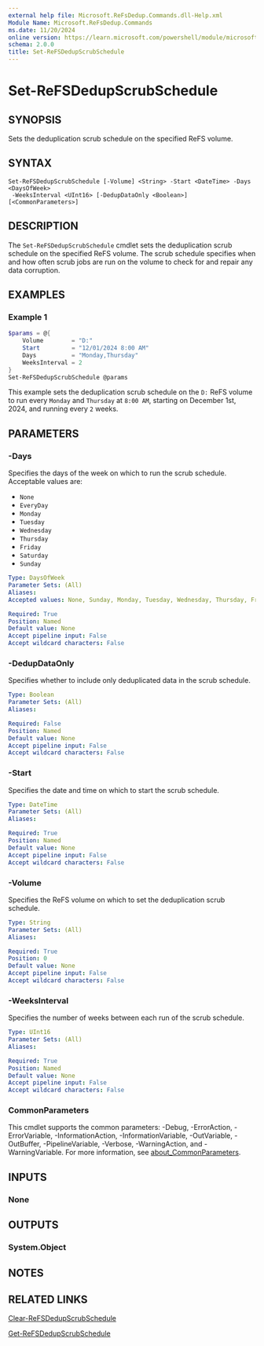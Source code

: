 ```yaml
---
external help file: Microsoft.ReFsDedup.Commands.dll-Help.xml
Module Name: Microsoft.ReFsDedup.Commands
ms.date: 11/20/2024
online version: https://learn.microsoft.com/powershell/module/microsoft.refsdedup.commands/set-refsdedupscrubschedule?view=windowsserver2025-ps&wt.mc_id=ps-gethelp
schema: 2.0.0
title: Set-ReFSDedupScrubSchedule
---
```


# Set-ReFSDedupScrubSchedule

## SYNOPSIS
Sets the deduplication scrub schedule on the specified ReFS volume.

## SYNTAX

```
Set-ReFSDedupScrubSchedule [-Volume] <String> -Start <DateTime> -Days <DaysOfWeek>
 -WeeksInterval <UInt16> [-DedupDataOnly <Boolean>] [<CommonParameters>]
```

## DESCRIPTION

The `Set-ReFSDedupScrubSchedule` cmdlet sets the deduplication scrub schedule on the specified ReFS
volume. The scrub schedule specifies when and how often scrub jobs are run on the volume to check
for and repair any data corruption.

## EXAMPLES

### Example 1

```powershell
$params = @{
    Volume        = "D:"
    Start         = "12/01/2024 8:00 AM"
    Days          = "Monday,Thursday"
    WeeksInterval = 2
}
Set-ReFSDedupScrubSchedule @params
```

This example sets the deduplication scrub schedule on the `D:` ReFS volume to run every `Monday` and
`Thursday` at `8:00 AM`, starting on December 1st, 2024, and running every `2` weeks.

## PARAMETERS

### -Days

Specifies the days of the week on which to run the scrub schedule. Acceptable values are:

- `None`
- `EveryDay`
- `Monday`
- `Tuesday`
- `Wednesday`
- `Thursday`
- `Friday`
- `Saturday`
- `Sunday`

```yaml
Type: DaysOfWeek
Parameter Sets: (All)
Aliases:
Accepted values: None, Sunday, Monday, Tuesday, Wednesday, Thursday, Friday, Saturday, EveryDay

Required: True
Position: Named
Default value: None
Accept pipeline input: False
Accept wildcard characters: False
```

### -DedupDataOnly

Specifies whether to include only deduplicated data in the scrub schedule.

```yaml
Type: Boolean
Parameter Sets: (All)
Aliases:

Required: False
Position: Named
Default value: None
Accept pipeline input: False
Accept wildcard characters: False
```

### -Start

Specifies the date and time on which to start the scrub schedule.

```yaml
Type: DateTime
Parameter Sets: (All)
Aliases:

Required: True
Position: Named
Default value: None
Accept pipeline input: False
Accept wildcard characters: False
```

### -Volume

Specifies the ReFS volume on which to set the deduplication scrub schedule.

```yaml
Type: String
Parameter Sets: (All)
Aliases:

Required: True
Position: 0
Default value: None
Accept pipeline input: False
Accept wildcard characters: False
```

### -WeeksInterval

Specifies the number of weeks between each run of the scrub schedule.

```yaml
Type: UInt16
Parameter Sets: (All)
Aliases:

Required: True
Position: Named
Default value: None
Accept pipeline input: False
Accept wildcard characters: False
```

### CommonParameters

This cmdlet supports the common parameters: -Debug, -ErrorAction, -ErrorVariable,
-InformationAction, -InformationVariable, -OutVariable, -OutBuffer, -PipelineVariable, -Verbose,
-WarningAction, and -WarningVariable. For more information, see
[about_CommonParameters](/powershell/module/microsoft.powershell.core/about/about_commonparameters).

## INPUTS

### None

## OUTPUTS

### System.Object

## NOTES

## RELATED LINKS

[Clear-ReFSDedupScrubSchedule](Clear-ReFSDedupScrubSchedule.md)

[Get-ReFSDedupScrubSchedule](Get-ReFSDedupScrubSchedule.md)
